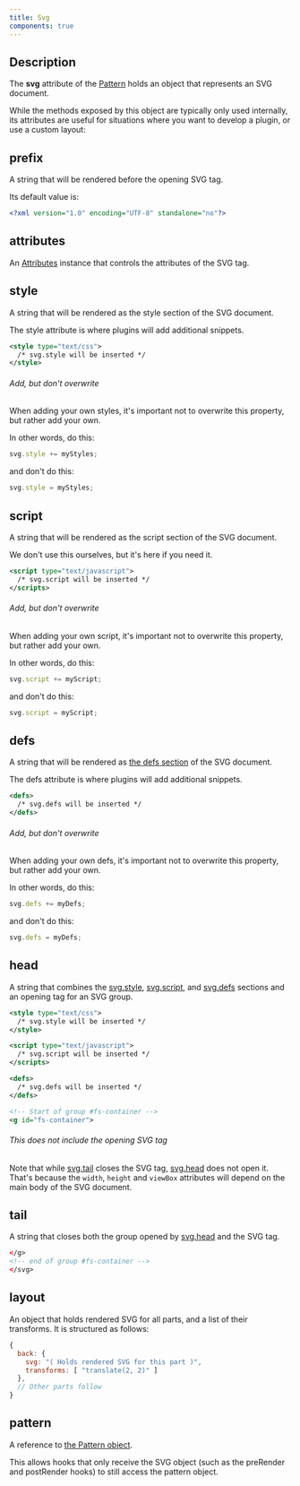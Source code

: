 ```yaml
---
title: Svg
components: true
---
```


## Description

The **svg** attribute of the [Pattern](/en/docs/developer/api/pattern) holds
an object that represents an SVG document.

While the methods exposed by this object are typically only used internally,
its attributes are useful for situations where you
want to develop a plugin, or use a custom layout:

## prefix

A string that will be rendered before the opening SVG tag.

Its default value is:

```svg
<?xml version="1.0" encoding="UTF-8" standalone="no"?>
```

## attributes

An [Attributes](/en/docs/developer/api/attributes) instance that controls the attributes of the SVG tag.

## style

A string that will be rendered as the style section of the SVG document.

The style attribute is where plugins will add additional snippets.

```svg
<style type="text/css">
  /* svg.style will be inserted */
</style>
```

<Warning>

###### Add, but don't overwrite
When adding your own styles, it's important not to
overwrite this property, but rather add your own.

In other words, do this:

```js
svg.style += myStyles;
```
and don't do this:

```js
svg.style = myStyles;
```

</Warning>

## script

A string that will be rendered as the script section of the SVG document.

We don't use this ourselves, but it's here if you need it.

```svg
<script type="text/javascript">
  /* svg.script will be inserted */
</scripts>
```

<Warning>

###### Add, but don't overwrite
When adding your own script, it's important not to
overwrite this property, but rather add your own.

In other words, do this:

```js
svg.script += myScript;
```
and don't do this:

```js
svg.script = myScript;
```

</Warning>

## defs

A string that will be rendered 
as [the defs section](https://developer.mozilla.org/en-US/docs/Web/SVG/Element/defs) of 
the SVG document.

The defs attribute is where plugins will add additional snippets.

```svg
<defs>
  /* svg.defs will be inserted */
</defs>
```
<Warning>

###### Add, but don't overwrite
When adding your own defs, it's important not to
overwrite this property, but rather add your own.

In other words, do this:

```js
svg.defs += myDefs;
```
and don't do this:

```js
svg.defs = myDefs;
```

</Warning>

## head

A string that combines the [svg.style](#svgstyle), [svg.script](#svgscript), 
and [svg.defs](#svgdefs) sections and an opening tag for an SVG group.

```svg
<style type="text/css">
  /* svg.style will be inserted */
</style>

<script type="text/javascript">
  /* svg.script will be inserted */
</scripts>

<defs>
  /* svg.defs will be inserted */
</defs>

<!-- Start of group #fs-container -->
<g id="fs-container">
```

<Note>

###### This does not include the opening SVG tag

Note that while [svg.tail](#tail) closes the SVG tag, [svg.head](#head) does
not open it. That's because the `width`, `height` and `viewBox` attributes will
depend on the main body of the SVG document.

</Note>

## tail

A string that closes both the group opened by [svg.head](#head) and the SVG tag. 

```svg
</g>
<!-- end of group #fs-container -->
</svg>
```

## layout

An object that holds rendered SVG for all parts, and a list of their transforms.
It is structured as follows:

```js
{
  back: {
    svg: "( Holds rendered SVG for this part )",
    transforms: [ "translate(2, 2)" ]
  },
  // Other parts follow
}
```

## pattern

A reference to [the Pattern object]("/api/pattern).

This allows hooks that only receive the SVG object (such as the preRender and postRender hooks)
to still access the pattern object.

